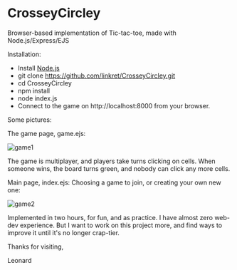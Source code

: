 # CrosseyCircley
Browser-based implementation of Tic-tac-toe, made with Node.js/Express/EJS

Installation:

- Install [Node.js](https://nodejs.org/en/download/)
- git clone https://github.com/linkret/CrosseyCircley.git
- cd CrosseyCircley
- npm install
- node index.js
- Connect to the game on http://localhost:8000 from your browser.

Some pictures:

The game page, game.ejs:

![game1](https://user-images.githubusercontent.com/38794784/137586958-11b41989-6744-4e09-a38f-e8e5305b1935.PNG)

The game is multiplayer, and players take turns clicking on cells. When someone wins, the board turns green, and nobody can click any more cells.

Main page, index.ejs: Choosing a game to join, or creating your own new one:

![game2](https://user-images.githubusercontent.com/38794784/137586962-6cfd704f-9f62-46a5-9d92-a77cefabea72.PNG)

Implemented in two hours, for fun, and as practice. I have almost zero web-dev experience. But I want to work on this project more, and find ways to improve it until it's no longer crap-tier. 

Thanks for visiting,

Leonard 
